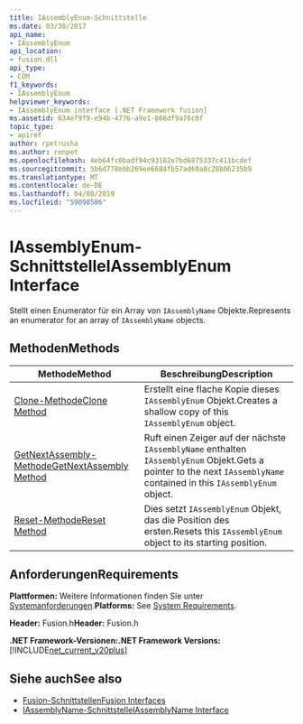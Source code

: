 ```yaml
---
title: IAssemblyEnum-Schnittstelle
ms.date: 03/30/2017
api_name:
- IAssemblyEnum
api_location:
- fusion.dll
api_type:
- COM
f1_keywords:
- IAssemblyEnum
helpviewer_keywords:
- IAssemblyEnum interface [.NET Framework fusion]
ms.assetid: 634ef9f9-e94b-4776-a9e1-866df9a76c8f
topic_type:
- apiref
author: rpetrusha
ms.author: ronpet
ms.openlocfilehash: 4eb64fc0badf94c93182e7bd6875337c411bcdef
ms.sourcegitcommit: 5b6d778ebb269ee6684fb57ad69a8c28b06235b9
ms.translationtype: MT
ms.contentlocale: de-DE
ms.lasthandoff: 04/08/2019
ms.locfileid: "59098506"
---
```

# <a name="iassemblyenum-interface"></a><span data-ttu-id="7ecbe-102">IAssemblyEnum-Schnittstelle</span><span class="sxs-lookup"><span data-stu-id="7ecbe-102">IAssemblyEnum Interface</span></span>
<span data-ttu-id="7ecbe-103">Stellt einen Enumerator für ein Array von `IAssemblyName` Objekte.</span><span class="sxs-lookup"><span data-stu-id="7ecbe-103">Represents an enumerator for an array of `IAssemblyName` objects.</span></span>  
  
## <a name="methods"></a><span data-ttu-id="7ecbe-104">Methoden</span><span class="sxs-lookup"><span data-stu-id="7ecbe-104">Methods</span></span>  
  
|<span data-ttu-id="7ecbe-105">Methode</span><span class="sxs-lookup"><span data-stu-id="7ecbe-105">Method</span></span>|<span data-ttu-id="7ecbe-106">Beschreibung</span><span class="sxs-lookup"><span data-stu-id="7ecbe-106">Description</span></span>|  
|------------|-----------------|  
|[<span data-ttu-id="7ecbe-107">Clone-Methode</span><span class="sxs-lookup"><span data-stu-id="7ecbe-107">Clone Method</span></span>](../../../../docs/framework/unmanaged-api/fusion/iassemblyenum-clone-method.md)|<span data-ttu-id="7ecbe-108">Erstellt eine flache Kopie dieses `IAssemblyEnum` Objekt.</span><span class="sxs-lookup"><span data-stu-id="7ecbe-108">Creates a shallow copy of this `IAssemblyEnum` object.</span></span>|  
|[<span data-ttu-id="7ecbe-109">GetNextAssembly-Methode</span><span class="sxs-lookup"><span data-stu-id="7ecbe-109">GetNextAssembly Method</span></span>](../../../../docs/framework/unmanaged-api/fusion/iassemblyenum-getnextassembly-method.md)|<span data-ttu-id="7ecbe-110">Ruft einen Zeiger auf der nächste `IAssemblyName` enthalten `IAssemblyEnum` Objekt.</span><span class="sxs-lookup"><span data-stu-id="7ecbe-110">Gets a pointer to the next `IAssemblyName` contained in this `IAssemblyEnum` object.</span></span>|  
|[<span data-ttu-id="7ecbe-111">Reset-Methode</span><span class="sxs-lookup"><span data-stu-id="7ecbe-111">Reset Method</span></span>](../../../../docs/framework/unmanaged-api/fusion/iassemblyenum-reset-method.md)|<span data-ttu-id="7ecbe-112">Dies setzt `IAssemblyEnum` Objekt, das die Position des ersten.</span><span class="sxs-lookup"><span data-stu-id="7ecbe-112">Resets this `IAssemblyEnum` object to its starting position.</span></span>|  
  
## <a name="requirements"></a><span data-ttu-id="7ecbe-113">Anforderungen</span><span class="sxs-lookup"><span data-stu-id="7ecbe-113">Requirements</span></span>  
 <span data-ttu-id="7ecbe-114">**Plattformen:** Weitere Informationen finden Sie unter [Systemanforderungen](../../../../docs/framework/get-started/system-requirements.md).</span><span class="sxs-lookup"><span data-stu-id="7ecbe-114">**Platforms:** See [System Requirements](../../../../docs/framework/get-started/system-requirements.md).</span></span>  
  
 <span data-ttu-id="7ecbe-115">**Header:** Fusion.h</span><span class="sxs-lookup"><span data-stu-id="7ecbe-115">**Header:** Fusion.h</span></span>  
  
 **<span data-ttu-id="7ecbe-116">.NET Framework-Versionen:</span><span class="sxs-lookup"><span data-stu-id="7ecbe-116">.NET Framework Versions:</span></span>** [!INCLUDE[net_current_v20plus](../../../../includes/net-current-v20plus-md.md)]  
  
## <a name="see-also"></a><span data-ttu-id="7ecbe-117">Siehe auch</span><span class="sxs-lookup"><span data-stu-id="7ecbe-117">See also</span></span>

- [<span data-ttu-id="7ecbe-118">Fusion-Schnittstellen</span><span class="sxs-lookup"><span data-stu-id="7ecbe-118">Fusion Interfaces</span></span>](../../../../docs/framework/unmanaged-api/fusion/fusion-interfaces.md)
- [<span data-ttu-id="7ecbe-119">IAssemblyName-Schnittstelle</span><span class="sxs-lookup"><span data-stu-id="7ecbe-119">IAssemblyName Interface</span></span>](../../../../docs/framework/unmanaged-api/fusion/iassemblyname-interface.md)
